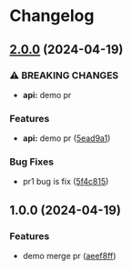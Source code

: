 # Changelog

## [2.0.0](https://github.com/jeffrey-zhang/ST-Y2024/compare/v1.0.0...v2.0.0) (2024-04-19)


### ⚠ BREAKING CHANGES

* **api:** demo pr

### Features

* **api:** demo pr ([5ead9a1](https://github.com/jeffrey-zhang/ST-Y2024/commit/5ead9a1f62f6eb4c6a2012762f53f1a173de904f))


### Bug Fixes

* pr1 bug is fix ([5f4c815](https://github.com/jeffrey-zhang/ST-Y2024/commit/5f4c815b57dc3f27f5b87dbb35d221ff3e18ca7a))

## 1.0.0 (2024-04-19)


### Features

* demo merge pr ([aeef8ff](https://github.com/jeffrey-zhang/ST-Y2024/commit/aeef8ff6534284f6f140e1eb87a95b3e16364afe))
